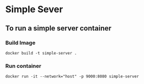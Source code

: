 # Simple Sever

## To run a simple server container

### Build Image
```
docker build -t simple-server . 
```
### Run container
```
docker run -it --network="host" -p 9000:8080 simple-server
```